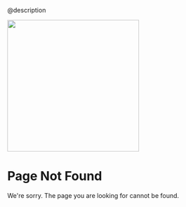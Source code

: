 @description

<div class="nf-container l-flex-wrap flex-center">
    <img src="assets/images/support/rxjs-404.png" width="300" height="300"/>
    <div class="nf-response l-flex-wrap">
        <h1 class="no-toc">Page Not Found</h1>
        <p>We're sorry. The page you are looking for cannot be found.</p>
    </div>
</div>
